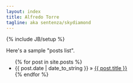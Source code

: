 ```yaml
---
layout: index
title: Alfredo Torre 
tagline: aka sentenza/skydiamond
---
```

{% include JB/setup %}


<!-- This is not shown on the index template page! -->

Here's a sample "posts list".

<ul class="posts">
  {% for post in site.posts %}
    <li><span>{{ post.date | date_to_string }}</span> &raquo; <a href="{{ BASE_PATH }}{{ post.url }}">{{ post.title }}</a></li>
  {% endfor %}
</ul>
